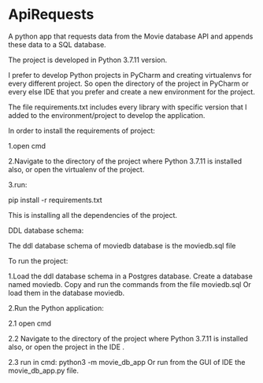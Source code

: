 # ApiRequests
A python app that requests data from the Movie database API and appends these data to a SQL database.

The project is developed in Python 3.7.11 version.

I prefer to develop Python projects in PyCharm and creating virtualenvs 
for every different project.
So open the directory of the project in PyCharm
or every else IDE that you prefer 
and create a new environment for the project.

The file requirements.txt includes every library 
with specific version that I added 
to the environment/project
to develop the application.

In order to install the requirements of project:

1.open cmd

2.Navigate to the directory of the project 
where Python 3.7.11 is installed also,
or open the virtualenv of the project.

3.run: 

pip install -r requirements.txt 

This is installing all the dependencies of the project.
 
DDL database schema:

The ddl database schema of moviedb database is the moviedb.sql file

To run the project: 

1.Load the ddl database schema in a Postgres database.
Create a database named moviedb. Copy and run the commands from the file moviedb.sql
Or load them in the database moviedb.


2.Run the Python application: 
  
  2.1 open cmd
  
  2.2 Navigate to the directory of the project 
  where Python 3.7.11 is installed also,
  or open the project in the IDE .
  
  2.3 run in cmd: python3 -m movie_db_app
      Or run from the GUI of IDE 
      the movie_db_app.py file. 
